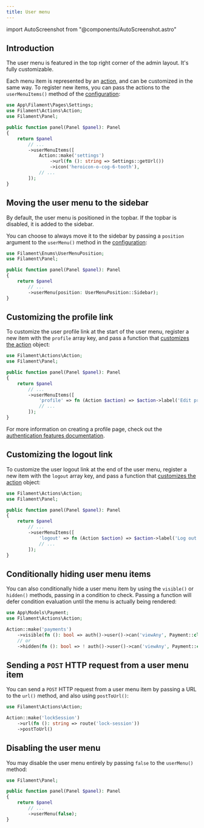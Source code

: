 ```yaml
---
title: User menu
---
```

import AutoScreenshot from "@components/AutoScreenshot.astro"

## Introduction

The user menu is featured in the top right corner of the admin layout. It's fully customizable.

Each menu item is represented by an [action](../actions), and can be customized in the same way. To register new items, you can pass the actions to the `userMenuItems()` method of the [configuration](../panel-configuration):

```php
use App\Filament\Pages\Settings;
use Filament\Actions\Action;
use Filament\Panel;

public function panel(Panel $panel): Panel
{
    return $panel
        // ...
        ->userMenuItems([
            Action::make('settings')
                ->url(fn (): string => Settings::getUrl())
                ->icon('heroicon-o-cog-6-tooth'),
            // ...
        ]);
}
```

<AutoScreenshot name="panels/navigation/user-menu" alt="User menu with custom menu item" version="3.x" />

## Moving the user menu to the sidebar

By default, the user menu is positioned in the topbar. If the topbar is disabled, it is added to the sidebar.

You can choose to always move it to the sidebar by passing a `position` argument to the `userMenu()` method in the [configuration](../panel-configuration):

```php
use Filament\Enums\UserMenuPosition;
use Filament\Panel;

public function panel(Panel $panel): Panel
{
    return $panel
        // ...
        ->userMenu(position: UserMenuPosition::Sidebar);
}
```

## Customizing the profile link

To customize the user profile link at the start of the user menu, register a new item with the `profile` array key, and pass a function that [customizes the action](../actions) object:

```php
use Filament\Actions\Action;
use Filament\Panel;

public function panel(Panel $panel): Panel
{
    return $panel
        // ...
        ->userMenuItems([
            'profile' => fn (Action $action) => $action->label('Edit profile'),
            // ...
        ]);
}
```

For more information on creating a profile page, check out the [authentication features documentation](../users#authentication-features).

## Customizing the logout link

To customize the user logout link at the end of the user menu, register a new item with the `logout` array key, and pass a function that [customizes the action](../actions) object:

```php
use Filament\Actions\Action;
use Filament\Panel;

public function panel(Panel $panel): Panel
{
    return $panel
        // ...
        ->userMenuItems([
            'logout' => fn (Action $action) => $action->label('Log out'),
            // ...
        ]);
}
```

## Conditionally hiding user menu items

You can also conditionally hide a user menu item by using the `visible()` or `hidden()` methods, passing in a condition to check. Passing a function will defer condition evaluation until the menu is actually being rendered:

```php
use App\Models\Payment;
use Filament\Actions\Action;

Action::make('payments')
    ->visible(fn (): bool => auth()->user()->can('viewAny', Payment::class))
    // or
    ->hidden(fn (): bool => ! auth()->user()->can('viewAny', Payment::class))
```

## Sending a `POST` HTTP request from a user menu item

You can send a `POST` HTTP request from a user menu item by passing a URL to the `url()` method, and also using `postToUrl()`:

```php
use Filament\Actions\Action;

Action::make('lockSession')
    ->url(fn (): string => route('lock-session'))
    ->postToUrl()
```

## Disabling the user menu

You may disable the user menu entirely by passing `false` to the `userMenu()` method:

```php
use Filament\Panel;

public function panel(Panel $panel): Panel
{
    return $panel
        // ...
        ->userMenu(false);
}
```
